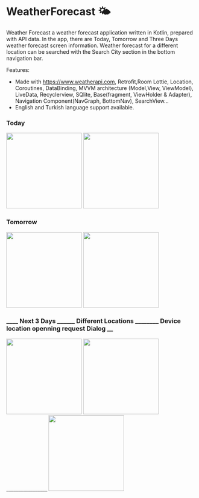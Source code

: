 # WeatherForecast 🌤️

Weather Forecast a weather forecast application written in Kotlin, prepared with API data. In the app, there are Today, Tomorrow and Three Days weather forecast screen information. Weather forecast for a different location can be searched with the Search City section in the bottom navigation bar.

Features:
* Made with https://www.weatherapi.com, Retrofit,Room Lottie, Location, Coroutines, DataBinding, MVVM architecture (Model,View, ViewModel), LiveData, Recyclerview, SQlite, Base(fragment, ViewHolder & Adapter), Navigation Component(NavGraph, BottomNav), SearchView...
* English and Turkish language support available.

### Today 


<img width="200" src="https://github.com/busramacak/WeatherForecast/assets/115944594/c628c770-ac98-4be9-93d1-5edeac381557" />

<img width="200" src="https://github.com/busramacak/WeatherForecast/assets/115944594/c353c051-e66b-4cd1-8df5-e3a254b2441c" />

### Tomorrow 

<img width="200" src="https://github.com/busramacak/WeatherForecast/assets/115944594/146b9c15-ffe8-41b6-8d6a-554e986bc637" />

<img width="200" src="https://github.com/busramacak/WeatherForecast/assets/115944594/a11805e8-50ee-4c02-b8ac-b47f841d9b0c" />

### ____ Next 3 Days ______ Different Locations ________ Device location openning request Dialog __

<img width="200" src="https://github.com/busramacak/WeatherForecast/assets/115944594/1e797fc6-d6ac-473e-bab4-506dce939384" />

<img width="200" src="https://github.com/busramacak/WeatherForecast/assets/115944594/2b4307b7-bb29-46be-93e8-74a5d88f2054" />
_________________
<img width="200" src="https://github.com/busramacak/WeatherForecast/assets/115944594/58170be6-f558-43f3-ad2d-bbdc04e58cd7" />



